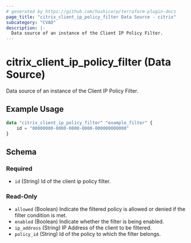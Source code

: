 ```yaml
---
# generated by https://github.com/hashicorp/terraform-plugin-docs
page_title: "citrix_client_ip_policy_filter Data Source - citrix"
subcategory: "CVAD"
description: |-
  Data source of an instance of the Client IP Policy Filter.
---
```


# citrix_client_ip_policy_filter (Data Source)

Data source of an instance of the Client IP Policy Filter.

## Example Usage

```terraform
data "citrix_client_ip_policy_filter" "example_filter" {
    id = "00000000-0000-0000-0000-000000000000"
}
```

<!-- schema generated by tfplugindocs -->
## Schema

### Required

- `id` (String) Id of the client ip policy filter.

### Read-Only

- `allowed` (Boolean) Indicate the filtered policy is allowed or denied if the filter condition is met.
- `enabled` (Boolean) Indicate whether the filter is being enabled.
- `ip_address` (String) IP Address of the client to be filtered.
- `policy_id` (String) Id of the policy to which the filter belongs.